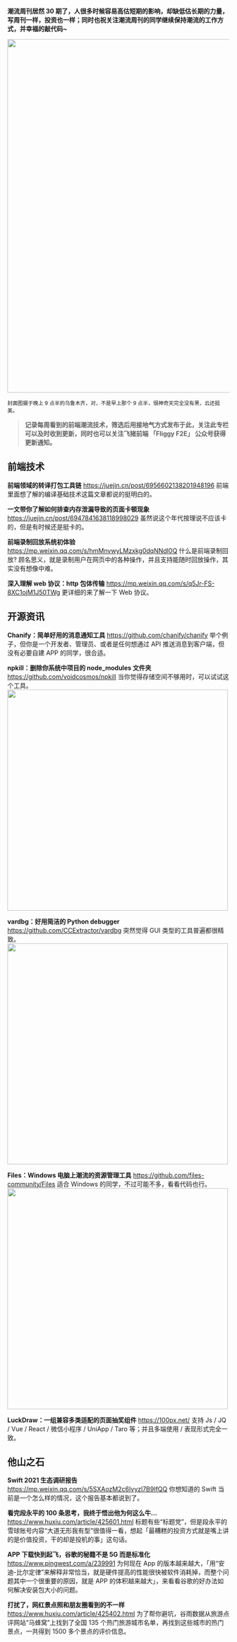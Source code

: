 **潮流周刊居然 30 期了，人很多时候容易高估短期的影响，却缺低估长期的力量，写周刊一样，投资也一样；同时也祝关注潮流周刊的同学继续保持潮流的工作方式，并幸福的敲代码~**

<img src=https://qpluspicture.oss-cn-beijing.aliyuncs.com/PbMgsh/IMG_4854.JPG width=800/>

<small>封面图摄于晚上 9 点半的乌鲁木齐，对，不是早上那个 9 点半，很神奇天完全没有黑，云还挺美。</small>

> **记录每周看到的前端潮流技术，筛选后用接地气方式发布于此，关注此专栏可以及时收到更新，同时也可以关注飞猪前端 「Fliggy F2E」 公众号获得更新通知。**

## 前端技术

**前端领域的转译打包工具链**
<https://juejin.cn/post/6956602138201948196>
前端里面想了解的编译基础技术这篇文章都说的挺明白的。

**一文带你了解如何排查内存泄漏导致的页面卡顿现象**
<https://juejin.cn/post/6947841638118998029>
虽然说这个年代按理说不应该卡的，但是有时候还是挺卡的。

**前端录制回放系统初体验**
<https://mp.weixin.qq.com/s/hmMnvwyLMzxkg0dqNNdI0Q>
什么是前端录制回放? 顾名思义，就是录制用户在网页中的各种操作，并且支持能随时回放操作，其实没有想像中难。

**深入理解 web 协议：http 包体传输**
<https://mp.weixin.qq.com/s/q5Jr-FS-8XC1ojM1J50TWg>
更详细的来了解一下 Web 协议。

## 开源资讯

**Chanify：简单好用的消息通知工具**
<https://github.com/chanify/chanify>
举个例子，但你是一个开发者、管理员、或者是任何想通过 API 推送消息到客户端，但没有必要自建 APP 的同学，很合适。

**npkill：删除你系统中项目的 node_modules 文件夹**
<https://github.com/voidcosmos/npkill>
当你觉得存储空间不够用时，可以试试这个工具。
<img src=https://qpluspicture.oss-cn-beijing.aliyuncs.com/Eg6T7T/68747470733a2f2f6e706b696c6c2e6a73266.gif width=500/>

**vardbg：好用简洁的 Python debugger**
<https://github.com/CCExtractor/vardbg>
突然觉得 GUI 类型的工具普遍都很精致。
<img src=https://qpluspicture.oss-cn-beijing.aliyuncs.com/y0i1f8/12.gif width=500/>

**Files：Windows 电脑上潮流的资源管理工具**
<https://github.com/files-community/Files>
适合 Windows 的同学，不过可能不多，看看代码也行。
<img src=https://qpluspicture.oss-cn-beijing.aliyuncs.com/9ImUKx/ANvAtu.jpg width=500/>

**LuckDraw：一组兼容多类适配的页面抽奖组件**
<https://100px.net/>
支持 Js / JQ / Vue / React / 微信小程序 / UniApp / Taro 等；并且多端使用 / 表现形式完全一致。

## 他山之石

**Swift 2021 生态调研报告**
<https://mp.weixin.qq.com/s/5SXAozM2c6Ivyzl7B9IfQQ>
你想知道的 Swift 当前是一个怎么样的情况，这个报告基本都说到了。

**看完段永平的 100 条思考，我终于悟出他为何这么牛…**
<https://www.huxiu.com/article/425601.html>
标题有些“标题党”，但是段永平的雪球账号内容“大道无形我有型”很值得一看，想起「最糟糕的投资方式就是嘴上讲的是价值投资，干的却是投机的事」这句话。

**APP 下载快到起飞，谷歌的秘籍不是 5G 而是标准化**
<https://www.pingwest.com/a/239991>
为何现在 App 的版本越来越大，「用“安迪-比尔定律”来解释非常恰当，就是硬件提高的性能很快被软件消耗掉，而整个问题其中一个很重要的原因，就是 APP 的体积越来越大」，来看看谷歌的好办法如何解决安装包大小的问题。

**打扰了，网红景点照和朋友圈看到的不一样**
<https://www.huxiu.com/article/425402.html>
为了帮你避坑，谷雨数据从旅游点评网站“马蜂窝”上找到了全国 135 个热门旅游城市名单，再找到这些城市的热门景点，一共得到 1500 多个景点的评价信息。
